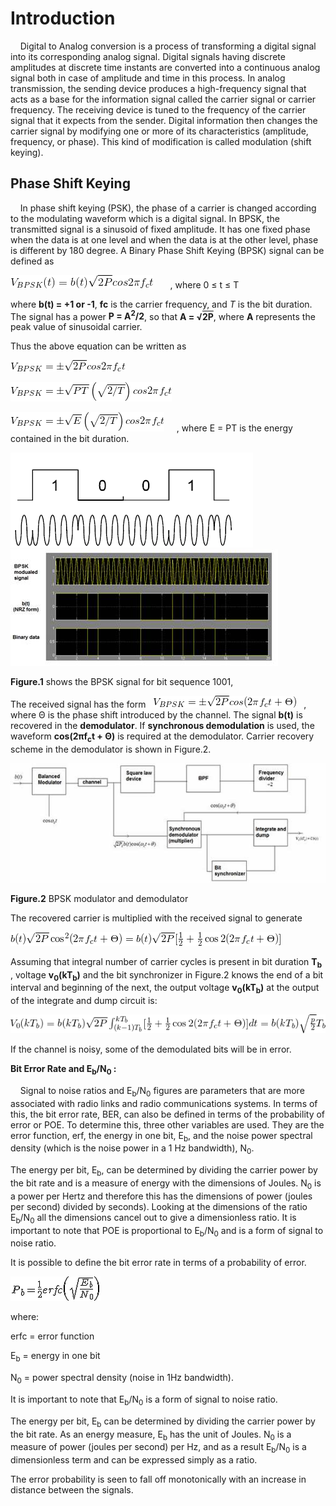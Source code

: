 # Introduction

&nbsp;&nbsp;&nbsp;&nbsp;Digital to Analog conversion is a process of transforming a digital signal into its corresponding analog signal. Digital signals having discrete amplitudes at discrete time instants are converted into a continuous analog signal both in case of amplitude and time in this process. In analog transmission, the sending device produces a high-frequency signal that acts as a base for the information signal called the carrier signal or carrier frequency. The receiving device is tuned to the frequency of the carrier signal that it expects from the sender. Digital information then changes the carrier signal by modifying one or more of its characteristics (amplitude, frequency, or phase). This kind of modification is called modulation (shift keying).

## Phase Shift Keying

&nbsp;&nbsp;&nbsp;&nbsp;In phase shift keying (PSK), the phase of a carrier is changed according to the modulating waveform which is a digital signal. In BPSK, the transmitted signal is a sinusoid of fixed amplitude. It has one fixed phase when the data is at one level and when the data is at the other level, phase is different by 180 degree. A Binary Phase Shift Keying (BPSK) signal can be defined as

![equation 1](Images/1.gif) &nbsp;&nbsp;&nbsp;&nbsp;&nbsp;&nbsp;, where 0 &le; t &le; T

where **b(t) = +1 or -1**,  **fc**  is the carrier frequency, and _T_ is the bit duration. The signal has a power **P = A<sup>2</sup>/2**, so that **A = <span>&radic;<span style="text-decoration: overline">2P</span></span>**, where **A** represents the peak value of sinusoidal carrier.

Thus the above equation can be written as

![equation 2](Images/2.png)

![equation 3](Images/3.png)

![equation 4](Images/4.png)
&nbsp;&nbsp;&nbsp;&nbsp;, where  E = PT is the energy contained in the bit duration.

![signal 1](Images/signal1.png) &nbsp;
![signal 2](Images/signal2.jpg)

**Figure.1** shows  the BPSK signal for bit sequence 1001,

The received signal has the form &nbsp; ![equation 7](Images/7.png) &nbsp; , where &Theta; is the phase shift introduced by the channel. The signal **b(t)** is recovered in the **demodulator**. If **synchronous demodulation** is used, the waveform **cos(2&pi;f<sub>c</sub>t + &Theta;)** is required at the demodulator. Carrier recovery scheme in the demodulator is shown in Figure.2.

![BPSK modulator and demodulator](Images/BPSKmodem.jpg)

**Figure.2** BPSK modulator and demodulator

The recovered carrier is multiplied with the received signal to generate

![equation 8](Images/8.png)

Assuming that integral number of carrier cycles is present in bit duration **T<sub>b</sub>** , voltage **v<sub>0</sub>(kT<sub>b</sub>)** and the bit synchronizer in Figure.2 knows the end of a bit interval and beginning of the next, the output  voltage **v<sub>0</sub>(kT<sub>b</sub>)** at the output of the integrate and dump circuit is:

![equation 9](Images/9.png)

If the channel is noisy, some of the demodulated bits will be in error.

**Bit Error Rate and E<sub>b</sub>/N<sub>0</sub> :**

&nbsp;&nbsp;&nbsp;&nbsp;Signal to noise ratios and E<sub>b</sub>/N<sub>0</sub> figures are parameters that are more associated with radio links and radio communications systems. In terms of this, the bit error rate, BER, can also be defined in terms of the probability of error or POE. To determine this, three other variables are used. They are the error function, erf, the energy in one bit, E<sub>b</sub>, and the noise power spectral density (which is the noise power in a 1 Hz bandwidth), N<sub>0</sub>.

The energy per bit, E<sub>b</sub>, can be determined by dividing the carrier power by the bit rate and is a measure of energy with the dimensions of Joules. N<sub>0</sub> is a power per Hertz and therefore this has the dimensions of power (joules per second) divided by seconds). Looking at the dimensions of the ratio E<sub>b</sub>/N<sub>0</sub> all the dimensions cancel out to give a dimensionless ratio. It is important to note that POE is proportional to E<sub>b</sub>/N<sub>0</sub> and is a form of signal to noise ratio.

It is possible to define the bit error rate in terms of a probability of error.

![equation 10](Images/10.gif)

where:

erfc = error function

E<sub>b</sub> = energy in one bit

N<sub>0</sub> = power spectral density (noise in 1Hz bandwidth).

It is important to note that E<sub>b</sub>/N<sub>0</sub> is a form of signal to noise ratio.

The energy per bit, E<sub>b</sub> can be determined by dividing the carrier power by the bit rate. As an energy measure, E<sub>b</sub> has the unit of Joules. N<sub>0</sub> is a measure of power (joules per second) per Hz, and as a result E<sub>b</sub>/N<sub>0</sub> is a dimensionless term and can be expressed simply as a ratio.

The error probability is seen to fall off monotonically with an increase in distance between the signals.